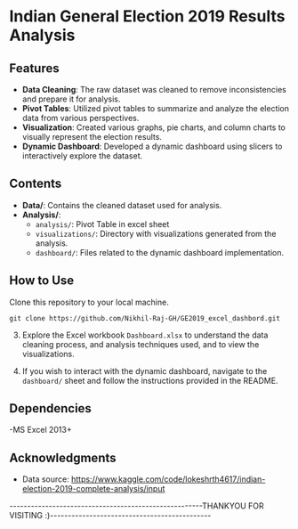 # Indian General Election 2019 Results Analysis

## Features

- **Data Cleaning**: The raw dataset was cleaned to remove inconsistencies and prepare it for analysis.
- **Pivot Tables**: Utilized pivot tables to summarize and analyze the election data from various perspectives.
- **Visualization**: Created various graphs, pie charts, and column charts to visually represent the election results.
- **Dynamic Dashboard**: Developed a dynamic dashboard using slicers to interactively explore the dataset.

## Contents

- **Data/**: Contains the cleaned dataset used for analysis.
- **Analysis/**:
  - `analysis/`: Pivot Table in excel sheet
  - `visualizations/`: Directory with visualizations generated from the analysis.
  - `dashboard/`: Files related to the dynamic dashboard implementation.

## How to Use

Clone this repository to your local machine.
   ```
   git clone https://github.com/Nikhil-Raj-GH/GE2019_excel_dashbord.git
   ```

3. Explore the Excel workbook `Dashboard.xlsx` to understand the data cleaning process, and analysis techniques used, and to view the visualizations.

4. If you wish to interact with the dynamic dashboard, navigate to the `dashboard/` sheet and follow the instructions provided in the README.

## Dependencies

-MS Excel 2013+



## Acknowledgments

- Data source: https://www.kaggle.com/code/lokeshrth4617/indian-election-2019-complete-analysis/input

------------------------------------------------------THANKYOU FOR VISITING :)---------------------------------------------

